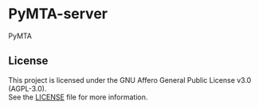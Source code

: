 # PyMTA-server
PyMTA

## License

This project is licensed under the GNU Affero General Public License v3.0 (AGPL-3.0).  
See the [LICENSE](./LICENSE) file for more information.